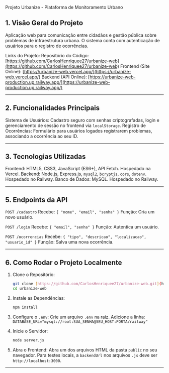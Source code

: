 Projeto Urbanize - Plataforma de Monitoramento Urbano

## 1. Visão Geral do Projeto

Aplicação web para comunicação entre cidadãos e gestão pública sobre problemas de infraestrutura urbana. O sistema conta com autenticação de usuários para o registro de ocorrências.

Links do Projeto:
Repositório do Código: [https://github.com/CarlosHenriquee27/urbanize-web](https://github.com/CarlosHenriquee27/urbanize-web)
Frontend (Site Online): [https://urbanize-web.vercel.app/](https://urbanize-web.vercel.app/)
Backend (API Online): [https://urbanize-web-production.up.railway.app/](https://urbanize-web-production.up.railway.app/)

---

## 2. Funcionalidades Principais

Sistema de Usuários: Cadastro seguro com senhas criptografadas, login e gerenciamento de sessão no frontend via `localStorage`.
Registro de Ocorrências: Formulário para usuários logados registrarem problemas, associando a ocorrência ao seu ID.

---

## 3. Tecnologias Utilizadas

Frontend: HTML5, CSS3, JavaScript (ES6+), API Fetch. Hospedado na Vercel.
Backend: Node.js, Express.js, `mysql2`, `bcryptjs`, `cors`, `dotenv`. Hospedado no Railway.
Banco de Dados: MySQL. Hospedado no Railway.

---


## 5. Endpoints da API

`POST /cadastro`
    Recebe: `{ "nome", "email", "senha" }`
    Função: Cria um novo usuário.

`POST /login`
    Recebe: `{ "email", "senha" }`
    Função: Autentica um usuário.

`POST /ocorrencias`
    Recebe: `{ "tipo", "descricao", "localizacao", "usuario_id" }`
    Função: Salva uma nova ocorrência.

---

## 6. Como Rodar o Projeto Localmente

1.  Clone o Repositório:
    ```bash
    git clone [https://github.com/CarlosHenriquee27/urbanize-web.git](https://github.com/CarlosHenriquee27/urbanize-web.git)
    cd urbanize-web
    ```

2.  Instale as Dependências:
    ```bash
    npm install
    ```

3.  Configure o `.env`:
    Crie um arquivo `.env` na raiz.
    Adicione a linha: `DATABASE_URL="mysql://root:SUA_SENHA@SEU_HOST:PORTA/railway"`

4.  Inicie o Servidor:
    ```bash
    node server.js
    ```

5.  Abra o Frontend:
    Abra um dos arquivos HTML da pasta `public` no seu navegador.
    Para testes locais, a `backendUrl` nos arquivos `.js` deve ser `http://localhost:3000`.

---
